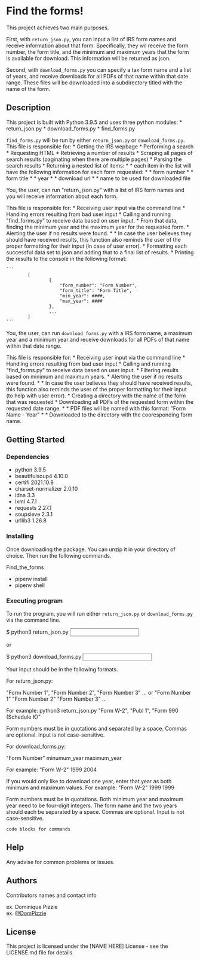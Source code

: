 # Find the forms!

This project achieves two main purposes.

First, with `return_json.py`, you can input a list of IRS form names and receive information about that form. Specifically, they wil receive the form number, the form title, and the minimum and maximum years that the form is available for download. This information will be returned as json.

Second, with `download_forms.py` you can specify a tax form name and a list of years, and receive downloads for all PDFs of that name within that date range. These files will be downloaded into a subdirectory titled with the name of the form.

## Description

This project is built with Python 3.9.5 and uses three python modules:
    * return_json.py
    * download_forms.py
    * find_forms.py

`find_forms.py` will be run by either `return_json.py` or `download_forms.py`. 
This file is responsible for:
    * Getting the IRS wepbage
    * Performing a search
    * Requesting HTML
    * Retrieving a number of results
    * Scraping all pages of search results (paginating when there are multiple pages)
    * Parsing the search results
    * Returning a nested list of items:
        * * each item in the list will have the following information for each form requested:
            * * form number
            * * form title
            * * year
            * * download url
            * * name to be used for downloaded file 
            
            
You, the user, can run "return_json.py" with a list of IRS form names and you will receive information about each form.

This file is responsible for:
    * Receiving user input via the command line
    * Handling errors resulting from bad user input
    * Calling and running "find_forms.py" to receive data based on user input.
    * From that data, finding the minimum year and the maximum year for the requested form.
    * Alerting the user if no results were found. 
        * * In case the user believes they should have received results, this function also reminds the user of the proper formatting for their input (in case of user error).
    * Formatting each successful data set to json and adding that to a final list of results.
    * Printing the results to the console in the following format:
    
    ```
            [
                    {
                        "form_number": "Form Number",
                        "form_title": "Form Title",
                        "min_year": ####,
                        "max_year": ####
                    },
                    ... 
            ]
    ```


You, the user, can run `download_forms.py` with a IRS form name, a maximum year and a minimum year and receive downloads for all PDFs of that name within that date range.

This file is responsible for:
    * Receiving user input via the command line
    * Handling errors resulting from bad user input
    * Calling and running "find_forms.py" to receive data based on user input.
    * Filtering results based on minimum and maximum years.
    * Alerting the user if no results were found. 
        * * In case the user believes they should have received results, this function also reminds the user of the proper formatting for their input (to help with user error).
    * Creating a directory with the name of the form that was requested
    * Downloading all PDFs of the requested form within the requested date range.
        * * PDF files will be named with this format: "Form Name - Year"
        * * Downloaded to the directory with the cooresponding form name.



## Getting Started

### Dependencies

* python 3.9.5
* beautifulsoup4 4.10.0
* certifi 2021.10.8
* charset-normalizer 2.0.10
* idna 3.3
* lxml 4.7.1
* requests 2.27.1
* soupsieve 2.3.1
* urllib3 1.26.8

### Installing

Once downloading the package. You can unzip it in your directory of choice. Then run the following commands.

Find_the_forms
* pipenv install
* pipenv shell


### Executing program

To run the program, you will run either `return_json.py` or `download_forms.py` via the command line.

$ python3 return_json.py <input>

or

$ python3 download_forms.py <input>

Your input should be in the following formats.


For return_json.py:

"Form Number 1", "Form Number 2", "Form Number 3" ...
or
"Form Number 1" "Form Number 2" "Form Number 3" ...

For example:
python3 return_json.py "Form W-2", "Publ 1", "Form 990 (Schedule K)"

Form numbers must be in quotations and separated by a space.
Commas are optional.
Input is not case-sensitive.


For download_forms.py:

"Form Number" minumum_year maximum_year

For example:
"Form W-2" 1999 2004

If you would only like to download one year, enter that year as both minimum and maximum values.
For example:
"Form W-2" 1999 1999

Form numbers must be in quotations.
Both minimum year and maximum year need to be four-digit integers.
The form name and the two years should each be separated by a space.
Commas are optional.
Input is not case-sensitive.


```
code blocks for commands
```

## Help

Any advise for common problems or issues.


## Authors

Contributors names and contact info

ex. Dominique Pizzie  
ex. [@DomPizzie](https://twitter.com/dompizzie)


## License

This project is licensed under the [NAME HERE] License - see the LICENSE.md file for details


